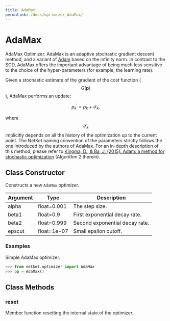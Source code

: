 ```yaml
---
title: AdaMax
permalink: /docs/optimizer_AdaMax/
---
```

# AdaMax
AdaMax Optimizer.
 AdaMax is an adaptive stochastic gradient descent method,
 and a variant of [Adam](https://arxiv.org/pdf/1412.6980.pdf) based on the infinity norm.
 In contrast to the SGD, AdaMax offers the important advantage of being much
 less sensitive to the choice of the hyper-parameters (for example, the learning rate).

 Given a stochastic estimate of the gradient of the cost function ($$ G(\mathbf{p}) $$),
 AdaMax performs an update:

 $$
 p^\prime_k = p_k + \mathcal{S}_k,
 $$

 where $$ \mathcal{S}_k $$ implicitly depends on all the history of the optimization up to the current point.
 The NetKet naming convention of the parameters strictly follows the one introduced by the authors of AdaMax.
 For an in-depth description of this method, please refer to
 [Kingma, D., & Ba, J. (2015). Adam: a method for stochastic optimization](https://arxiv.org/pdf/1412.6980.pdf)
 (Algorithm 2 therein).

## Class Constructor
Constructs a new ``AdaMax`` optimizer.

|Argument|   Type    |         Description          |
|--------|-----------|------------------------------|
|alpha   |float=0.001|The step size.                |
|beta1   |float=0.9  |First exponential decay rate. |
|beta2   |float=0.999|Second exponential decay rate.|
|epscut  |float=1e-07|Small epsilon cutoff.         |

### Examples
Simple AdaMax optimizer.

```python
>>> from netket.optimizer import AdaMax
>>> op = AdaMax()

```



## Class Methods 
### reset
Member function resetting the internal state of the optimizer.


